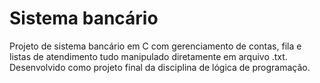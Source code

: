 # Sistema bancário 
Projeto de sistema bancário em C com gerenciamento de contas, fila e listas de atendimento tudo manipulado diretamente em arquivo .txt. Desenvolvido como projeto final da disciplina de lógica de programação.
